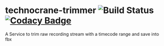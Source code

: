 # technocrane-trimmer  ![Build Status](https://github.com/technocranes/technocrane-trimmer/actions/workflows/main.yml/badge.svg)  [![Codacy Badge](https://app.codacy.com/project/badge/Grade/2074738ee2ef478492454ac276d6958e)](https://app.codacy.com/gh/technocranes/technocrane-trimmer/dashboard?utm_source=gh&utm_medium=referral&utm_content=&utm_campaign=Badge_grade)
A Service to trim raw recording stream with a timecode range and save into fbx 
